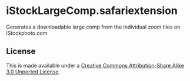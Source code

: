 iStockLargeComp.safariextension
==============================

Generates a downloadable large comp from the individual zoom tiles on iStockphoto.com

## License
This is made available under a [Creative Commons Attribution-Share Alike 3.0 Unported License](http://creativecommons.org/licenses/by-sa/3.0).